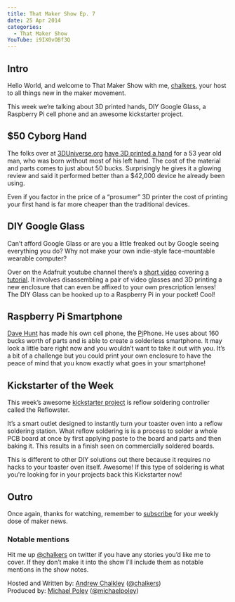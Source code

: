 ```yaml
---
title: That Maker Show Ep. 7
date: 25 Apr 2014
categories: 
  - That Maker Show
YouTube: i9IX0vOBf3Q
---
```

## Intro

Hello World, and welcome to That Maker Show with me, [chalkers](https://twitter.com/chalkers), your host to all things new in the maker movement.

This week we’re talking about 3D printed hands, DIY Google Glass, a Raspberry Pi cell phone and an awesome kickstarter project.

## $50 Cyborg Hand

The folks over at [3DUniverse.org](http://www.3duniverse.org/2014/04/19/jose-delgado-jr-compares-his-new-3d-printed-hand-to-his-more-expensive-myoelectric-prosthesis/) [have 3D printed a hand](http://3dprint.com/2438/50-prosthetic-3d-printed-hand/) for a 53 year old man, who was born without most of his left hand. The cost of the material and parts comes to just about 50 bucks. Surprisingly he gives it a glowing review and said it performed better than a $42,000 device he already been using. 

Even if you factor in the price of a “prosumer” 3D printer the cost of printing your first hand is far more cheaper than the traditional devices.

## DIY Google Glass

Can’t afford Google Glass or are you a little freaked out by Google seeing everything you do? Why not make your own indie-style face-mountable wearable computer? 

Over on the Adafruit youtube channel there’s a [short video](https://www.youtube.com/watch?v=G9DYr7FiQGI) covering [a tutorial](https://learn.adafruit.com/diy-wearable-pi-near-eye-kopin-video-glasses). It involves disassembling a pair of video glasses and 3D printing a new enclosure that can even be affixed to your own prescription lenses! The DIY Glass can be hooked up to a Raspberry Pi in your pocket! Cool!



## Raspberry Pi Smartphone

[Dave Hunt](http://www.davidhunt.ie/piphone-a-raspberry-pi-based-smartphone/) has made his own cell phone, the [Pi](http://www.raspberrypi.org/piphone-home-made-raspberry-pi-smartphone/)Phone. He uses about 160 bucks worth of parts and is able to create a solderless smartphone. It may look a little bare right now and you wouldn’t want to take it out with you. It’s a bit of a challenge but you could print your own enclosure to have the peace of mind that you know exactly what goes in your smartphone!



## Kickstarter of the Week

This week’s awesome [kickstarter project](https://www.kickstarter.com/projects/reflowster/reflowster-soldering-controller-for-surface-mount) is reflow soldering controller called the Reflowster.

It’s a smart outlet designed to instantly turn your toaster oven into a reflow soldering station. What reflow soldering is is a process to solder a whole PCB board at once by first applying paste to the board and parts and then baking it. This results in a finish seen on commercially soldered boards.

This is different to other DIY solutions out there because it requires no hacks to your toaster oven itself. Awesome! If this type of soldering is what you're looking for in your projects back this Kickstarter now!


## Outro

Once again, thanks for watching, remember to [subscribe](http://www.youtube.com/user/thatmakershow) for your weekly dose of maker news. 

### Notable mentions

Hit me up [@chalkers](https://twitter.com/chalkers) on twitter if you have any stories you’d like me to cover. If they don’t make it into the show I’ll include them as notable mentions in the show notes.

Hosted and Written by: [Andrew Chalkley](http://forefront.io) ([@chalkers](https://twitter.com/chalkers))  
Produced by: [Michael Poley](http://michaelpoley.com) ([@michaelpoley](https://twitter.com/michaelpoley))




